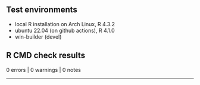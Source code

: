 ## Test environments
* local R installation on Arch Linux, R 4.3.2
* ubuntu 22.04 (on github actions), R 4.1.0
* win-builder (devel)

## R CMD check results

0 errors | 0 warnings | 0 notes

-----
